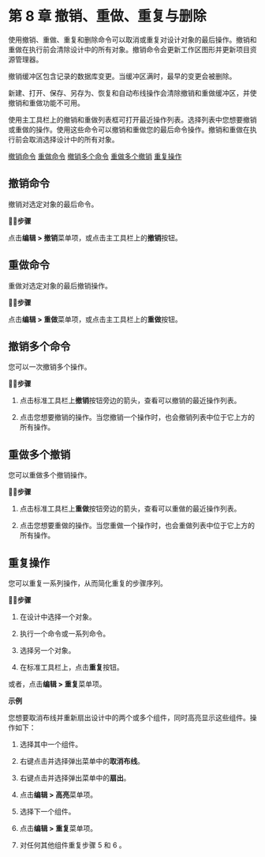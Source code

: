 # 第 8 章 撤销、重做、重复与删除

使用撤销、重做、重复和删除命令可以取消或重复对设计对象的最后操作。撤销和重做在执行前会清除设计中的所有对象。撤销命令会更新工作区图形并更新项目资源管理器。

撤销缓冲区包含记录的数据库变更。当缓冲区满时，最早的变更会被删除。

新建、打开、保存、另存为、恢复和自动布线操作会清除撤销和重做缓冲区，并使撤销和重做功能不可用。

使用主工具栏上的撤销和重做列表框可打开最近操作列表。选择列表中您想要撤销或重做的操作。使用这些命令可以撤销和重做您的最后命令操作。撤销和重做在执行前会取消选择设计中的所有对象。

[撤销命令](#page-0-0) [重做命令](#page-0-1) [撤销多个命令](#page-0-2) [重做多个撤销](#page-1-0) [重复操作](#page-1-1)

## 撤销命令

撤销对选定对象的最后命令。

🏃‍♂️‍**步骤**

点击**编辑 > 撤销**菜单项，或点击主工具栏上的**撤销**按钮。

## 重做命令

重做对选定对象的最后撤销操作。

🏃‍♂️‍**步骤**

点击**编辑 > 重做**菜单项，或点击主工具栏上的**重做**按钮。

## 撤销多个命令

您可以一次撤销多个操作。

🏃‍♂️‍**步骤**

1. 点击标准工具栏上**撤销**按钮旁边的箭头，查看可以撤销的最近操作列表。

2. 点击您想要撤销的操作。当您撤销一个操作时，也会撤销列表中位于它上方的所有操作。

## 重做多个撤销

您可以重做多个撤销操作。

🏃‍♂️‍**步骤**

1. 点击标准工具栏上**重做**按钮旁边的箭头，查看可以重做的最近操作列表。

2. 点击您想要重做的操作。当您重做一个操作时，也会重做列表中位于它上方的所有操作。

## 重复操作

您可以重复一系列操作，从而简化重复的步骤序列。

🏃‍♂️‍**步骤**

1. 在设计中选择一个对象。

2. 执行一个命令或一系列命令。

3. 选择另一个对象。

4. 在标准工具栏上，点击**重复**按钮。

或者，点击**编辑 > 重复**菜单项。

**示例**

您想要取消布线并重新扇出设计中的两个或多个组件，同时高亮显示这些组件。操作如下：

1. 选择其中一个组件。

2. 右键点击并选择弹出菜单中的**取消布线**。

3. 右键点击并选择弹出菜单中的**扇出**。

4. 点击**编辑 > 高亮**菜单项。

5. 选择下一个组件。

6. 点击**编辑 > 重复**菜单项。

7. 对任何其他组件重复步骤 5 和 6 。